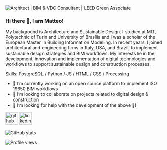 ![Architect | BIM & VDC Consultant | LEED Green Associate](https://media-exp1.licdn.com/dms/image/C4E16AQEyFbGlywYvwQ/profile-displaybackgroundimage-shrink_350_1400/0/1516578289496?e=1614816000&v=beta&t=QHxK550b5MDTKNOJi0HT_z923J-aaSZSIpaAkalPL1I)

### Hi there 👋, I am Matteo!
My background is Architecture and Sustainable Design. I studied at MIT, Polytechnic of Turin and University of Brasília and I was a scholar of the European Master in Building Information Modelling. In recent years, I joined architectural and engineering firms in Italy, USA, and Brazil, to implement sustainable design strategies and BIM workflows. My interests lie in the development, innovation and implementation of digital technologies and workflows to support sustainable design and construction processes.

Skills: PostgreSQL / Python / JS / HTML / CSS / Processing

- 🔭 I’m currently working on an open source platform to implement ISO 19650 BIM workflows 
- 👯 I’m looking to collaborate on projects related to digital design & construction 
- 🤔 I’m looking for help with the development of the above 🔭! 


[<img src='https://cdn.jsdelivr.net/npm/simple-icons@3.0.1/icons/github.svg' alt='github' height='40'>](https://github.com/matteomandrile)  [<img src='https://cdn.jsdelivr.net/npm/simple-icons@3.0.1/icons/linkedin.svg' alt='linkedin' height='40'>](https://www.linkedin.com/in/https://www.linkedin.com/in/matteo-mandrile//)  

![GitHub stats](https://github-readme-stats.vercel.app/api?username=matteomandrile&show_icons=true&count_private=true)  

![Profile views](https://gpvc.arturio.dev/matteomandrile)  
